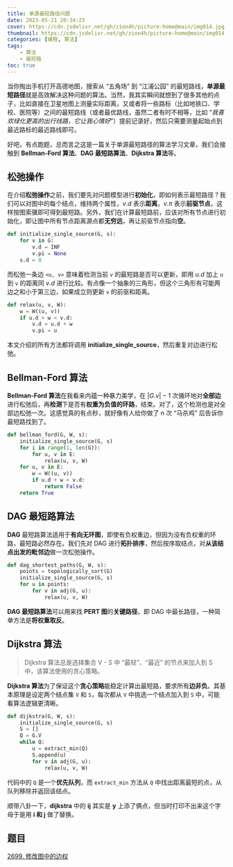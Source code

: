 ```yaml
---
title: 单源最短路径问题
date: 2023-05-21 20:34:23
cover: https://cdn.jsdelivr.net/gh/zion4h/picture-home@main/img014.jpg
thumbnail: https://cdn.jsdelivr.net/gh/zion4h/picture-home@main/img014.jpg
categories: [编程, 算法]
tags:
    - 算法
    - 最短路
toc: true
---
```


当你掏出手机打开高德地图，搜索从 “五角场” 到 “江浦公园” 的最短路线，**单源最短路径**就是高效解决这种问题的算法。当然，我其实瞬间就想到了很多其他的点子，比如直接在卫星地图上测量实际距离，又或者将一些路标（比如地铁口、学校、医院等）之间的最短路线（或者最优路线，虽然二者有时不相等，比如 “_我喜欢绿化更高的出行线路，它让我心情好_”）提前记录好，然后只需要测量起始点到最近路标的最近路线即可。

<!--more-->

好吧，有点跑题，总而言之这是一篇关于单源最短路径的算法学习文章，我们会接触到 **Bellman-Ford 算法**、**DAG 最短路算法**、**Dijkstra 算法**等。

## 松弛操作

在介绍**松弛操作**之前，我们要先对问题模型进行**初始化**，即如何表示最短路径？我们可以对图中的每个结点，维持两个属性，$v.d$ 表示**距离**，$v.\pi$ 表示**前驱节点**，这样按图索骥即可得到最短路。另外，我们在计算最短路前，应该对所有节点进行初始化，即让图中所有节点距离源点都**无穷远**，再让前驱节点指向**空**。

```python
def initialize_single_source(G, s):
    for v in G:
        v.d = INF
        v.pi = None
    s.d = 0
```

而松弛一条边 `<u, v>` 意味着检测当前 `v` 的最短路是否可以更新，即用 $u.d$ 加上 `u` 到 `v` 的距离同 $v.d$ 进行比较。有点像一个抽象的三角形，但这个三角形有可能两边之和小于第三边，如果成立则更新 `v` 的前驱和距离。

```python
def relax(u, v, W):
    w = W((u, v)) 
    if u.d + w < v.d:
        v.d = u.d + w
        v.pi = u
```

本文介绍的所有方法都将调用 **initialize\_single\_source**，然后重复对边进行松弛。

## Bellman-Ford 算法

**Bellman-Ford 算法**在我看来内蕴一种暴力美学，在 $|G.v| - 1$ 次循环地对**全部边**进行松弛后，再**检测**下是否有**权重为负值的环路**，结束。对了，这个检测也是对全部边松弛一次。这感觉真的有点秒，就好像有人给你做了 n 次 “马杀鸡” 后告诉你最短路找到了。

```python
def bellman_ford(G, W, s):
    initialize_single_source(G, s)
    for i in range(1, len(G)):
        for u, v in E:
            relax(u, v, W)
    for u, v in E:
        w = W((u, v))
        if u.d + w < v.d:
            return False
    return True
```

## DAG 最短路算法

**DAG** 最短路算法适用于**有向无环图**，即使有负权重边，但因为没有负权重的环路，最短路必然存在。我们先对 DAG 进行**拓扑排序**，然后按序取结点，对**从该结点出发的毗邻边**做一次松弛操作。

```python
def dag_shortest_paths(G, W, s):
    points = topologically_sort(G)
    initialize_single_source(G, s)
    for u in points:
        for v in adj(G, u):
            relax(u, v, W)
```

**DAG 最短路算法**可以用来找 **PERT 图**的**关键路径**，即 DAG 中最长路径，一种简单方法是**将权重取反**。

## Dijkstra 算法

> Dijkstra 算法总是选择集合 V - S 中 “最轻”、“最近” 的节点来加入到 S 中，该算法使用的贪心策略。

**Dijkstra 算法**为了保证这个**贪心策略**能稳定计算出最短路，要求所有**边非负**。其基本原理是设定两个结点集 `V` 和 `S`，每次都从 `V` 中挑选一个结点加入到 `S` 中，可能看算法逻辑更清晰。

```python
def dijkstra(G, W, s):
    initialize_single_source(G, s)
    S = []
    Q = G.V
    while Q:
        u = extract_min(Q)
        S.append(u)
        for v in adj(G, u):
            relax(u, v, W)
```

代码中的 `Q` 是一个**优先队列**，而 `extract_min` 方法从 `Q` 中找出距离最短的点，从队列移除并返回该结点。

顺带八卦一下，**dijkstra** 中的 **ij** 其实是 **y** 上添了俩点，但当时打印不出来这个字母于是用 **i 和 j** 做了替换。

## 题目

[2699. 修改图中的边权](https://leetcode.cn/problems/modify-graph-edge-weights/)
